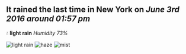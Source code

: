 ## It rained the last time in New York on *June 3rd 2016 around 01:57 pm*
💧  **light rain** *Humidity 73%*

![light rain](http://openweathermap.org/img/w/10d.png) ![haze](http://openweathermap.org/img/w/50d.png) ![mist](http://openweathermap.org/img/w/50d.png)
